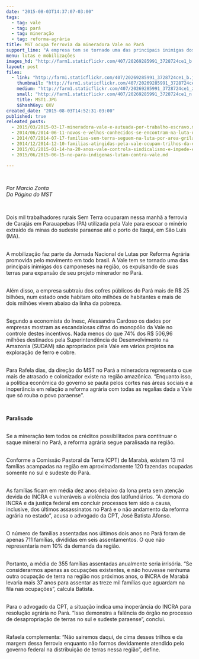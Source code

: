 ```yaml
---
date: "2015-08-03T14:37:07-03:00"
tags:
  - tag: vale
  - tag: pará
  - tag: mineração
  - tag: reforma-agrária
title: MST ocupa ferrovia da mineradora Vale no Pará
support_line: "A empresa tem se tornado uma das principais inimigas dos camponeses na região, os expulsando de suas terras para expansão de seu projeto minerador."
menu: lutas e mobilizações
images_hd: "http://farm1.staticflickr.com/407/20269285991_3728724ce1_b.jpg"
layout: post
files:
  - link: "http://farm1.staticflickr.com/407/20269285991_3728724ce1_b.jpg"
    thumbnail: "http://farm1.staticflickr.com/407/20269285991_3728724ce1_t.jpg"
    medium: "http://farm1.staticflickr.com/407/20269285991_3728724ce1_z.jpg"
    small: "http://farm1.staticflickr.com/407/20269285991_3728724ce1_n.jpg"
    title: MST1.JPG
    $$hashKey: 0XV
created_date: "2015-08-03T14:52:31-03:00"
published: true
releated_posts:
  - 2015/03/2015-03-17-mineradora-vale-e-autuada-por-trabalho-escravo.md
  - 2014/06/2014-06-11-novos-e-velhos-conhecidos-se-encontram-na-luta-de-classes-amazonica.md-e
  - 2014/07/2014-07-17-familias-sem-terra-seguem-na-luta-por-area-grilada-em-abelardo-luz.md
  - 2014/12/2014-12-10-familias-atingidas-pela-vale-ocupam-trilhos-da-estrada-de-ferro-de-carajas.md
  - 2015/01/2015-01-14-ha-20-anos-vale-controla-sindicalismo-e-impede-eleicoes-em-carajas.md
  - 2015/06/2015-06-15-no-para-indigenas-lutam-contra-vale.md

---
```

<p>&nbsp;</p>

<p><em>Por Marcio Zonta<br />
Da P&aacute;gina do MST</em></p>

<p>&nbsp;</p>

<p>Dois mil trabalhadores rurais Sem Terra ocuparam nessa manh&atilde; a ferrovia de Caraj&aacute;s em Parauapebas (PA) utilizada pela Vale para escoar o min&eacute;rio extra&iacute;do da minas do sudeste paraense at&eacute; o porto de Itaqui, em S&atilde;o Luis (MA).</p>

<p><br />
A mobiliza&ccedil;&atilde;o faz parte da Jornada Nacional de Lutas por Reforma Agr&aacute;ria promovida pelo movimento em todo brasil. A Vale tem se tornado uma das principais inimigas dos camponeses na regi&atilde;o, os expulsando de suas terras para expans&atilde;o de seu projeto minerador no Par&aacute;.</p>

<p><br />
Al&eacute;m disso, a empresa subtraiu dos cofres p&uacute;blicos do Par&aacute; mais de R$ 25 bilh&otilde;es, num estado onde habitam oito milh&otilde;es de habitantes e mais de dois milh&otilde;es vivem abaixo da linha da pobreza.</p>

<p><br />
Segundo a economista do Inesc, Alessandra Cardoso os dados por empresas mostram as escandalosas cifras do monop&oacute;lio da Vale no controle destes incentivos. Nada menos do que 74% dos R$ 506,96 milh&otilde;es destinados pela Superintend&ecirc;ncia de Desenvolvimento na Amazonia (SUDAM) s&atilde;o apropriados pela Vale em v&aacute;rios projetos na explora&ccedil;&atilde;o de ferro e cobre.</p>

<p><br />
Para Rafela dias, da dire&ccedil;&atilde;o do MST no Par&aacute; a mineradora representa o que mais de atrasado e colonizador existe na regi&atilde;o amaz&ocirc;nica. &ldquo;Enquanto isso, a politica econ&ocirc;mica do governo se pauta pelos cortes nas &aacute;reas sociais e a inoper&acirc;ncia em rela&ccedil;&atilde;o a reforma agr&aacute;ria com todas as regalias dada a Vale que s&oacute; rouba o povo paraense&rdquo;.</p>

<p>&nbsp;</p>

<p><strong>Paralisado</strong></p>

<p><br />
Se a minera&ccedil;&atilde;o tem todos os cr&eacute;ditos possibilitados para contitnuar o saque mineral no Par&aacute;, a reforma agr&aacute;ria segue paralisada na regi&atilde;o.</p>

<p><br />
Conforme a Comiss&atilde;o Pastoral da Terra (CPT) de Marab&aacute;, existem 13 mil fam&iacute;lias acampadas na regi&atilde;o em aproximadamente 120 fazendas ocupadas somente no sul e sudeste do Par&aacute;.</p>

<p><br />
As fam&iacute;lias ficam em m&eacute;dia dez anos debaixo da lona preta sem aten&ccedil;&atilde;o devida do INCRA e vulner&aacute;veis a viol&ecirc;ncia dos latifundi&aacute;rios. &ldquo;A demora do INCRA e da justi&ccedil;a federal em concluir processos tem sido a causa, inclusive, dos &uacute;ltimos assassinatos no Par&aacute; e o n&atilde;o andamento da reforma agr&aacute;ria no estado&rdquo;, acusa o advogado da CPT, Jos&eacute; Batista Afonso.</p>

<p><br />
O n&uacute;mero de fam&iacute;lias assentadas nos &uacute;ltimos dois anos no Par&aacute; foram de apenas 711 fam&iacute;lias, divididas em seis assentamentos. O que n&atilde;o representaria nem 10% da demanda da regi&atilde;o.</p>

<p><br />
Portanto, a m&eacute;dia de 355 fam&iacute;lias assentadas anualmente seria irris&oacute;ria. &ldquo;Se considerarmos apenas as ocupa&ccedil;&otilde;es existentes, e n&atilde;o houvesse nenhuma outra ocupa&ccedil;&atilde;o de terra na regi&atilde;o nos pr&oacute;ximos anos, o INCRA de Marab&aacute; levaria mais 37 anos para assentar as treze mil fam&iacute;lias que aguardam na fila nas ocupa&ccedil;&otilde;es&rdquo;, calcula Batista.</p>

<p><br />
Para o advogado da CPT, a situa&ccedil;&atilde;o indica uma inoper&acirc;ncia do INCRA para resolu&ccedil;&atilde;o agr&aacute;ria no Par&aacute;. &ldquo;Isso demonstra a fal&ecirc;ncia do &oacute;rg&atilde;o no processo de desapropria&ccedil;&atilde;o de terras no sul e sudeste paraense&rdquo;, conclui.</p>

<p><br />
Rafaela complementa: &ldquo;N&atilde;o sairemos daqui, de cima desses trilhos e da margem dessa ferrovia enquanto n&atilde;o formos devidamente atendido pelo governo federal na distribui&ccedil;&atilde;o de terras nessa regi&atilde;o&rdquo;, define.&nbsp;</p>

<div>
<div aria-label="Mostrar conteúdo cortado" data-tooltip="Mostrar conteúdo cortado" id=":sc" role="button" tabindex="0"><img alt="" class="ajT" src="https://ssl.gstatic.com/ui/v1/icons/mail/images/cleardot.gif" style="height: 8px; opacity: 0.3; width: 20px; background: url(https://ssl.gstatic.com/ui/v1/icons/mail/ellipsis.png) no-repeat;" /></div>
</div>
